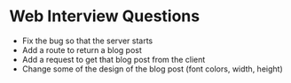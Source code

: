 # Web Interview Questions

 - Fix the bug so that the server starts
 - Add a route to return a blog post
 - Add a request to get that blog post from the client
 - Change some of the design of the blog post (font colors, width, height)